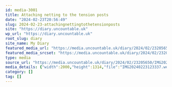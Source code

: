 ```yaml
---
id: media-3001
title: Attaching netting to the tension posts
date: "2024-02-23T20:56:49"
slug: 2024-02-23-attachingnettingtothetensionposts
site: "https://diary.uncountable.uk"
wp_url: "https://diary.uncountable.uk"
root_slug: diary
site_name: My Diary
featured_media_url: "https://media.uncountable.uk/diary/2024/02/23205650/IMG20240223123337.webp"
featured_media_srcset: "https://media.uncountable.uk/diary/2024/02/23205650/IMG20240223123337-300x197.webp 300w, https://media.uncountable.uk/diary/2024/02/23205650/IMG20240223123337-1024x673.webp 1024w, https://media.uncountable.uk/diary/2024/02/23205650/IMG20240223123337-150x150.webp 150w, https://media.uncountable.uk/diary/2024/02/23205650/IMG20240223123337-640x420.webp 640w, https://media.uncountable.uk/diary/2024/02/23205650/IMG20240223123337.webp 2000w"
type: media
source_url: "https://media.uncountable.uk/diary/2024/02/23205650/IMG20240223123337.webp"
media_details: {"width":2000,"height":1314,"file":"IMG20240223123337.webp","filesize":218698,"sizes":{"medium":{"file":"IMG20240223123337-300x197.webp","width":300,"height":197,"filesize":23102,"mime_type":"image/webp","source_url":"https://media.uncountable.uk/diary/2024/02/23205650/IMG20240223123337-300x197.webp"},"large":{"file":"IMG20240223123337-1024x673.webp","width":1024,"height":673,"filesize":267714,"mime_type":"image/webp","source_url":"https://media.uncountable.uk/diary/2024/02/23205650/IMG20240223123337-1024x673.webp"},"thumbnail":{"file":"IMG20240223123337-150x150.webp","width":150,"height":150,"filesize":8816,"mime_type":"image/webp","source_url":"https://media.uncountable.uk/diary/2024/02/23205650/IMG20240223123337-150x150.webp"},"mobwidth":{"file":"IMG20240223123337-640x420.webp","width":640,"height":420,"filesize":107114,"mime_type":"image/webp","source_url":"https://media.uncountable.uk/diary/2024/02/23205650/IMG20240223123337-640x420.webp"},"full":{"file":"IMG20240223123337.webp","width":2000,"height":1314,"mime_type":"image/webp","source_url":"https://media.uncountable.uk/diary/2024/02/23205650/IMG20240223123337.webp"}},"image_meta":{"aperture":"0","credit":"","camera":"","caption":"","created_timestamp":"0","copyright":"","focal_length":"0","iso":"0","shutter_speed":"0","title":"","orientation":"0","keywords":[]}}
category: []
tag: []
---
```


